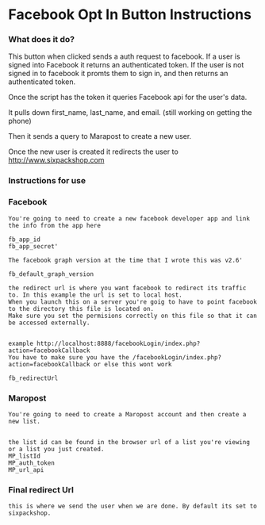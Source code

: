 # Facebook Opt In Button Instructions

### What does it do? 

This button when clicked sends a auth request to facebook. If a user is signed into Facebook it returns an authenticated token. 
If the user is not signed in to facebook it promts them to sign in, and then returns an authenticated token. 

Once the script has the token it queries Facebook api for the user's data. 

It pulls down first_name, last_name, and email. (still working on getting the phone)

Then it sends a query to Marapost to create a new user. 

Once the new user is created it redirects the user to http://www.sixpackshop.com


###  Instructions for use

###  Facebook 
	You're going to need to create a new facebook developer app and link the info from the app here

	fb_app_id 
	fb_app_secret'

	The facebook graph version at the time that I wrote this was v2.6'

	fb_default_graph_version

	the redirect url is where you want facebook to redirect its traffic to. In this example the url is set to local host. 
	When you launch this on a server you're goig to have to point facebook to the directory this file is located on. 
	Make sure you set the permisions correctly on this file so that it can be accessed externally. 


	example http://localhost:8888/facebookLogin/index.php?action=facebookCallback
	You have to make sure you have the /facebookLogin/index.php?action=facebookCallback or else this wont work
	
	fb_redirectUrl  


###  Maropost

	You're going to need to create a Maropost account and then create a new list. 


	the list id can be found in the browser url of a list you're viewing or a list you just created.
	MP_listId
	MP_auth_token
	MP_url_api




###  Final redirect Url 
	this is where we send the user when we are done. By default its set to sixpackshop.
